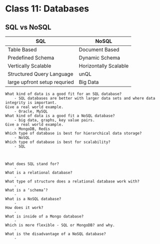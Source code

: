 # Class 11: Databases

## SQL vs NoSQL

| SQL                          | NoSQL                 |
| ---------------------------- | --------------------- |
| Table Based                  | Document Based        |
| Predefined Schema            | Dynamic Schema        |
| Vertically Scalable          | Horizontally Scalable |
| Structured Query Language    | unQL                  |
| large upfront setup requried | Big Data              |

  
    What kind of data is a good fit for an SQL database?
        - SQL databases are better with larger data sets and where data integrity is important.
    Give a real world example.
        - Oracle, MySQL
    What kind of data is a good fit a NoSQL database?
        - big data, graphs, key value pairs.
    Give a real world example.
        - MongoDB, Redis
    Which type of database is best for hierarchical data storage?
        - NoSQL
    Which type of database is best for scalability?
        - SQL



    What does SQL stand for?
        - 
    What is a relational database?
        -
    What type of structure does a relational database work with?
        -
    What is a ‘schema’?
        - 
    What is a NoSQL database?
        -
    How does it work?
        - 
    What is inside of a Mongo database?
        - 
    Which is more flexible - SQL or MongoDB? and why.
        - 
    What is the disadvantage of a NoSQL database?
        - 
